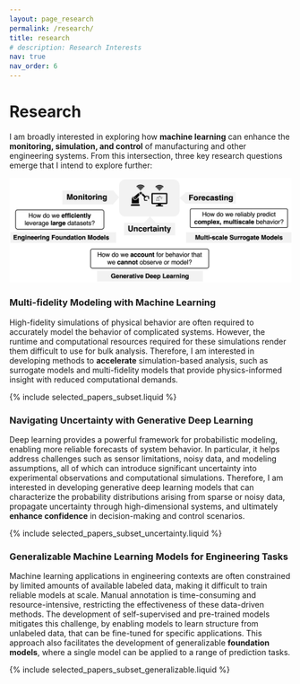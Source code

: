 ```yaml
---
layout: page_research
permalink: /research/
title: research
# description: Research Interests
nav: true
nav_order: 6
---
```

# Research

<!-- For now, this page is assumed to be a static description of your courses. You can convert it to a collection similar to `_projects/` so that you can have a dedicated page for each course.

Organize your courses by years, topics, or universities, however you like! -->


I am broadly interested in exploring how **machine learning** can enhance the **monitoring, simulation, and control** of manufacturing and other engineering systems. From this intersection, three key research questions emerge that I intend to explore further:


<img src="/assets/img/research_interests.png" alt="Research Interests Diagram" style="max-width: 100%; height: auto;">
<!-- ![My Diagram]({{site.baseurl}}/assets/img/research_interests.png) -->



### Multi-fidelity Modeling with Machine Learning


High-fidelity simulations of physical behavior are often required to accurately model the behavior of complicated systems. However, the runtime and computational resources required for these simulations render them difficult to use for bulk analysis. Therefore, I am interested in developing methods to **accelerate** simulation-based analysis, such as surrogate models and multi-fidelity models that provide physics-informed insight with reduced computational demands.

{% include selected_papers_subset.liquid %}


### Navigating Uncertainty with Generative Deep Learning
<!-- Deep learning provides a powerful framework for probabilistic modeling, which can be used to create more reliable forecasts of system behavior. Specifically, challenges such as sensor limitations, noisy data, and modeling assumptions can be characterized to better understand the uncertainty associated with experimental observations and computational simulations. Therefore, I am interested in developing generative deep learning models that can capture probability distributions from sparse or noisy data, propagate uncertainty through high-dimensional systems, and ultimately improve confidence for decision-making and control scenarios. -->
Deep learning provides a powerful framework for probabilistic modeling, enabling more reliable forecasts of system behavior. In particular, it helps address challenges such as sensor limitations, noisy data, and modeling assumptions, all of which can introduce significant uncertainty into experimental observations and computational simulations. Therefore, I am interested in developing generative deep learning models that can characterize the probability distributions arising from sparse or noisy data, propagate uncertainty through high-dimensional systems, and ultimately **enhance confidence** in decision-making and control scenarios.

<!-- Deep learning provides a powerful framework for uncertainty quantification, enabling more reliable predictions in engineering and scientific applications. These methods help address challenges arising from sensor limitations, noisy data, and modeling assumptions, which can introduce uncertainty in both experimental observations and computational simulations. By leveraging techniques such as diffusion models and Bayesian neural networks, deep learning can efficiently navigate high-dimensional search spaces to characterize stochastic behavior, improving confidence in predictive outputs. This approach has broad applications across manufacturing, fluid mechanics, and design, where accurately capturing uncertainty is critical for optimizing performance and ensuring robust decision-making. By balancing computational expense with model accuracy, deep learning-based uncertainty quantification helps bridge the gap between simulation and real-world behavior, enabling more reliable predictions in complex, data-driven systems. -->

{% include selected_papers_subset_uncertainty.liquid %}


### Generalizable Machine Learning Models for Engineering Tasks
Machine learning applications in engineering contexts are often constrained by limited amounts of available labeled data, making it difficult to train reliable models at scale. Manual annotation is time-consuming and resource-intensive, restricting the effectiveness of these data-driven methods. The development of self-supervised and pre-trained models mitigates this challenge, by enabling models to learn structure from unlabeled data, that can be fine-tuned for specific applications. This approach also facilitates the development of generalizable **foundation models**, where a single model can be applied to a range of prediction tasks.

{% include selected_papers_subset_generalizable.liquid %}
